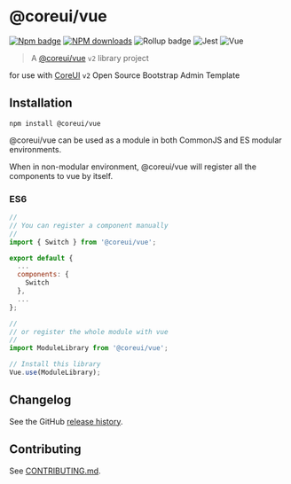 # @coreui/vue 

[![Npm badge](https://img.shields.io/npm/v/@coreui/vue.svg)][npm]
[![NPM downloads][npm-download]][npm]
![Rollup badge](https://img.shields.io/badge/Rollup-^0.59.4-ff69b4.svg)
![Jest](https://img.shields.io/badge/Jest-^23.6.0-blue.svg)
![Vue](https://img.shields.io/badge/Vue-^2.5.17-brightgreen.svg)

[npm]: https://www.npmjs.com/package/@coreui/vue
[npm-download]: https://img.shields.io/npm/dm/@coreui/vue.svg?style=flat-square

> A [@coreui/vue](https://coreui.io/vue) `v2` library project

for use with [CoreUI](https://coreui.io/vue/) `v2` Open Source Bootstrap Admin Template

## Installation
```
npm install @coreui/vue
```
@coreui/vue can be used as a module in both CommonJS and ES modular environments.

When in non-modular environment, @coreui/vue will register all the components to vue by itself.</p>

### ES6 
```js
//
// You can register a component manually
//
import { Switch } from '@coreui/vue';

export default {
  ...
  components: {
    Switch
  },
  ...
};

//
// or register the whole module with vue
//
import ModuleLibrary from '@coreui/vue';

// Install this library
Vue.use(ModuleLibrary);
```

## Changelog

See the GitHub [release history](https://github.com/coreui/coreui-vue/releases).

## Contributing

See [CONTRIBUTING.md](.github/CONTRIBUTING.md).
